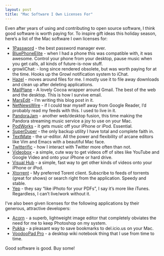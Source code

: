 ```yaml
---
layout: post
title: "Mac Software I Own Licenses For"
---
```





Even after years of using and contributing to open source software, I think good software is worth paying for. To inspire gift ideas this holiday season, here’s a list of the Mac software I own licenses for:

-   [1Password](http://1passwd.com/) - the best password manager ever.
-   [BluePhoneElite](http://mirasoftware.com/BPE2/) - when I had a phone this was compatible with, it was awesome. Control your phone from your desktop, pause music when you get calls, all kinds of future-is-now stuff.
-   growliChat: - long since rendered obsolete, but was worth paying for at the time. Hooks up the Growl notification system to iChat.
-   [Hazel](http://www.noodlesoft.com/hazel.php) - moves around files for me. I mostly use it to file away downloads and clean up after deleting applications.
-   [MailPlane](http://mailplaneapp.com/) - A lovely Cocoa wrapper around Gmail. The best of the web and the desktop. This is how I survive email.
-   [MarsEdit](http://www.red-sweater.com/marsedit/) - I’m writing this blog post in it.
-   [NetNewsWire](http://www.newsgator.com/Individuals/NetNewsWire/) - if I could tear myself away from Google Reader, I’d probably read my feeds with this. I used to live in it.
-   [PandoraJam](http://www.bitcartel.com/pandorajam/) - another web/desktop fusion, this time making the Pandora streaming music service a joy to use on your Mac.
-   [PodWorks](http://www.scifihifi.com/podworks/) - it gets music off your iPhone or iPod. Essential.
-   [SuperDuper](http://www.shirt-pocket.com/SuperDuper/SuperDuperDescription.html) - the only backup utility I have total and complete faith in.
-   [TextMate](http://www.macromates.com/) - the ur-editor. All the power and flexibility of arcane editors like Vim and Emacs with a beautiful Mac face.
-   [Twitterific](http://iconfactory.com/software/twitterrific) - how I interact with Twitter more often than not.
-   [Videobox](http://tastyapps.com/) - a simple, cute way to get videos off of sites like YouTube and Google Video and onto your iPhone or hard drive.
-   [Visual Hub](http://www.techspansion.com/visualhub/) - a simple, fast way to get other kinds of videos onto your iPhone or iPod.
-   [Xtorrent](http://www.xtorrentp2p.com/) - My preferred Torent client. Subscribe to feeds of torrents (great for shows) or search right from the application. Speedy and stable.
-   [Yep](http://www.yepthat.com/yep/index.html) - they say “like iPhoto for your PDFs”, I say it’s more like iTunes. Regardless, I can’t live/work without it.

I’ve also been given licenses for the following applications by their generous, attractive developers:

-   [Acorn](http://flyingmeat.com/acorn/) - a superb, lightweight image editor that completely obviates the need for me to keep Photoshop on my system.
-   [Pukka](http://codesorcery.net/pukka/) - a pleasant way to save bookmarks to del.icio.us on your Mac.
-   [VoodooPad Pro](http://www.flyingmeat.com/voodoopad/voodoopadpro.html) - a desktop wiki notebook thing that I use from time to time.

Good software is good. Buy some!
